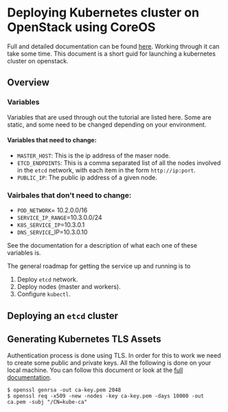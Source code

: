 # Deploying Kubernetes cluster on OpenStack using CoreOS


Full and detailed documentation can be found [here](https://coreos.com/kubernetes/docs/latest/getting-started.html). Working through it can take some time. This document is a short guid for launching a kubernetes cluster on openstack.

## Overview

### Variables
Variables that are used through out the tutorial are listed here. Some are static, and some need to be changed depending on your environment.

#### Variables that need to change:
+ `MASTER_HOST`: This is the ip address of the maser node.
+ `ETCD_ENDPOINTS`: This is a comma separated list of all the nodes involved in the `etcd` network, with each item in the form `http://ip:port`.
+ `PUBLIC_IP`: The public ip address of a given node.

### Vairbales that don't need to change:
+ `POD_NETWORK`= 10.2.0.0/16
+ `SERVICE_IP_RANGE`=10.3.0.0/24
+ `K8S_SERVICE_IP`=10.3.0.1
+ `DNS_SERVICE`_IP=10.3.0.10

See the documentation for a description of what each one of these variables is.

The general roadmap for getting the service up and running is to

1. Deploy `etcd` network.
2. Deploy nodes (master and workers).
3. Configure `kubectl`.

## Deploying an `etcd` cluster

## Generating Kubernetes TLS Assets

Authentication process is done using TLS. In order for this to work we need to create some public and private keys. All the following is done on your local machine. You can follow this document or look at the [full documentation](https://coreos.com/kubernetes/docs/latest/openssl.html).

    $ openssl genrsa -out ca-key.pem 2048
    $ openssl req -x509 -new -nodes -key ca-key.pem -days 10000 -out ca.pem -subj "/CN=kube-ca"
